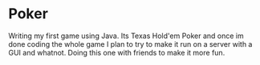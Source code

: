 # Poker
Writing my first game using Java. Its Texas Hold'em Poker and once im done coding the whole game I plan to try to make it run on a server with a GUI and whatnot. Doing this one with friends to make it more fun.

